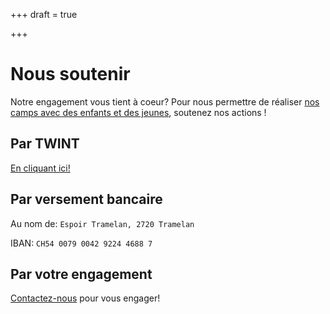 +++
draft = true

+++
# Nous soutenir

Notre engagement vous tient à coeur? Pour nous permettre de réaliser [nos camps avec des enfants et des jeunes](https://espoir-tramelan.ch/camps/ "nos camps"), soutenez nos actions !

## Par TWINT

[En cliquant ici!](https://donate.raisenow.io/mppbq "Faire un don avec TWINT")

## Par versement bancaire

Au nom de: `Espoir Tramelan, 2720 Tramelan`

IBAN: `CH54 0079 0042 9224 4688 7`

## Par votre engagement

[Contactez-nous](https://espoir-tramelan.ch/contact/ "Contact") pour vous engager!